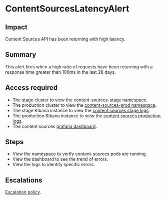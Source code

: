 ContentSourcesLatencyAlert
==========================

Impact
------

Content Sources API has been returning with high latency.

Summary
-------

This alert fires when a high ratio of requests have been returning with a response time greater than 100ms in the last 28 days.

Access required
---------------
- The stage cluster to view the [content-sources-stage namespace][content-sources-stage-namespace].
- The production cluster to view the [content-sources-prod namespace][content-sources-prod-namespace].
- The stage Kibana instance to view the [content sources stage logs][content-sources-kibana-stage].
- The production Kibana instance to view the [content sources production logs][content-sources-kibana-prod].
- The content sources [grafana dashboard][grafana].

[content-sources-stage-namespace]: https://console-openshift-console.apps.crcs02ue1.urby.p1.openshiftapps.com/k8s/ns/content-sources-stage/services
[content-sources-prod-namespace]: https://console-openshift-console.apps.crcp01ue1.o9m8.p1.openshiftapps.com/project-details/ns/content-sources-prod
[content-sources-kibana-stage]: https://kibana.apps.crcs02ue1.urby.p1.openshiftapps.com/app/kibana#/discover?_g=(filters:!(),refreshInterval:(pause:!t,value:0),time:(from:now%2Fd,to:now%2Fd))&_a=(columns:!(_source),filters:!(),index:'43c5fed0-d5ce-11ea-b58c-a7c95afd7a5d',interval:auto,query:(language:kuery,query:'@log_group:content'),sort:!())
[content-sources-kibana-prod]: https://kibana.apps.crcp01ue1.o9m8.p1.openshiftapps.com/app/kibana#/discover?_g=(filters:!(),refreshInterval:(pause:!t,value:0),time:(from:now%2Fd,to:now%2Fd))&_a=(columns:!(_source),filters:!(),index:'43c5fed0-d5ce-11ea-b58c-a7c95afd7a5d',interval:auto,query:(language:kuery,query:'@log_group:%22content-sources-prod%22'),sort:!())
[grafana]: https://grafana.app-sre.devshift.net/d/content-sources/content-sources

Steps
-----
- View the namespace to verify content-sources pods are running.
- View the dashboard to see the trend of errors.
- View the logs to identify specific errors.

Escalations
-----------

[Escalation policy](data/teams/insights/escalation-policies/crc-content-sources-escalations.yml).
